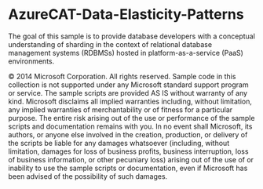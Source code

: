 AzureCAT-Data-Elasticity-Patterns
=================================

The goal of this sample is to provide database developers with a conceptual understanding of sharding in the context of relational database management systems (RDBMSs) hosted in platform-as-a-service (PaaS) environments. 

© 2014 Microsoft Corporation. All rights reserved. Sample code in this collection is not supported under any Microsoft standard support program or service. The sample scripts are provided AS IS without warranty of any kind. Microsoft disclaims all implied warranties including, without limitation, any implied warranties of merchantability or of fitness for a particular purpose. The entire risk arising out of the use or performance of the sample scripts and documentation remains with you. In no event shall Microsoft, its authors, or anyone else involved in the creation, production, or delivery of the scripts be liable for any damages whatsoever (including, without limitation, damages for loss of business profits, business interruption, loss of business information, or other pecuniary loss) arising out of the use of or inability to use the sample scripts or documentation, even if Microsoft has been advised of the possibility of such damages. 
